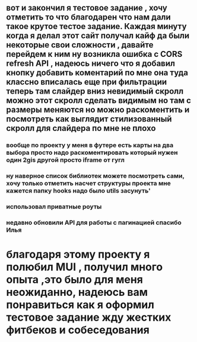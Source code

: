 ## вот и закончил я тестовое задание , хочу отметить то что благодарен что нам дали такое крутое тестое задание. Каждая минуту когда я делал этот сайт получал кайф да были некоторые свои сложности , давайте перейдем к ним ну возникла ошибка с CORS refresh API , надеюсь ничего что я добавил кнопку добавить коментарий по мне она туда классно вписалась еще при фильтрации теперь там слайдер вниз невидимый  скролл можно этот скролл сделать видимым но там с размеры меняются но можно раскоментить и     посмотреть как выглядит стилизованный скролл для слайдера по мне не плохо 
### вообще по проекту у меня в футере есть карты на два выбора просто надо раскоментировать который нужен один 2gis другой  просто iframe от гугл 
### ну наверное список библиотек можете посмотреть сами, хочу только отметить насчет структуры проекта мне кажется папку hooks надо было utils засунуть'
### использовал приватные роуты
### недавно обновили API для работы с пагинацией спасибо Илья
# благодаря этому проекту я полюбил MUI , получил много опыта ,это было для меня неожиданно, надеюсь вам понравиться как я оформил тестовое задание жду жестких фитбеков и собеседования
